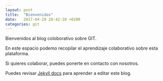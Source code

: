 ```yaml
---
layout: post
title:  "Bienvenidos"
date:   2017-04-29 20:42:10 +0200
categories: git
---
```


Bienvenidos al blog coloborativo sobre GIT.

En este espacio podemo recopilar el aprendizaje colaborativo sobre esta plataforma.

Si quieres colaborar, puedes ponerte en contacto con nosotros.



Puedes revisar [Jekyll docs][jekyll-docs] para aprender a editar este blog.


[jekyll-docs]: https://jekyllrb.com/docs/home

